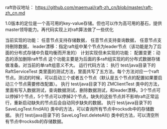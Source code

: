 raft协议地址：
  https://github.com/maemual/raft-zh_cn/blob/master/raft-zh_cn.md

1.0版本的定位是一个高可用的key-value存储。但也可以作为高可用的基石，提供master领导能力。再代码实现上对raft算法做了一些优化

当前实现的功能：
  任意节点支持存储数据，
  任意节点支持查询数据，
  任意节点支持刪除数据，
  leader漂移：指定raft组中某个节点为leader节点（该功能是为了后面的分布式存储中负载均衡而开发的）
计划实现但未实现的功能：
  配置变更：动态的添加删除raft节点
  这个功能主要是为后面的多raft组实现的的分布式数据存储做准备。对当前的单raft组意义不大。
运行代码方法：
 执行 test/java目录下的 RaftServiceTest 类里面的测试方法，里面共写了五方法。每个方法对应一个raft节点。测试的时候，可以启动三个或者五个节点（默认是五个节点的配置如果要启动三个节点需要修改配置）。
 执行 test/java目录下的 ZMClientTest 类中的方法，里面有写入数据测试，查询数据测试，删除数据测试，和leader漂移。3个节点可以停掉1个节点，5个节点可以停掉2个节点。缺失的这些节点并不影响raft正常运行，重新启动缺失的节点后会自动同步缺失的数据。
 执行 test/java目录下的 SaveLogTest.findAll() 类中的方法，可以查询所有节点中rocksdb中的存储数据。
 执行 test/java目录下的 SaveLogTest.deleteAll() 类中的方法，可以清空所有节点中rocksdb的存储数据。





